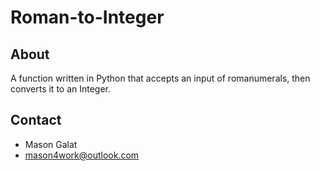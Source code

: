 # Roman-to-Integer



## About

A function written in Python that accepts an input of romanumerals, then converts it to an Integer.

## Contact

 - Mason Galat
 - mason4work@outlook.com
